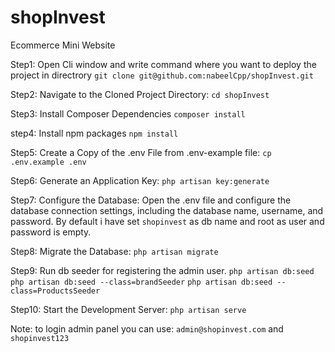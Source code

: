 # shopInvest
Ecommerce Mini Website

Step1: Open Cli window and write command where you want to deploy the project in directrory `git clone git@github.com:nabeelCpp/shopInvest.git`

Step2: Navigate to the Cloned Project Directory: `cd shopInvest`

Step3: Install Composer Dependencies `composer install`

step4: Install npm packages `npm install`

Step5: Create a Copy of the .env File from .env-example file: `cp .env.example .env`

Step6: Generate an Application Key: `php artisan key:generate`

Step7: Configure the Database: Open the .env file and configure the database connection settings, including the database name, username, and password. By default i have set `shopinvest` as db name and root as user and password is empty.

Step8: Migrate the Database: `php artisan migrate`

Step9: Run db seeder for registering the admin user. 
`php artisan db:seed` 
`php artisan db:seed --class=brandSeeder`
`php artisan db:seed --class=ProductsSeeder`

Step10: Start the Development Server: `php artisan serve`

Note: to login admin panel you can use: `admin@shopinvest.com` and `shopinvest123`
